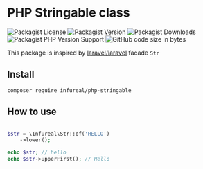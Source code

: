 # PHP Stringable class

![Packagist License](https://img.shields.io/packagist/l/infureal/php-stringable?style=flat)
![Packagist Version](https://img.shields.io/packagist/v/infureal/php-stringable)
![Packagist Downloads](https://img.shields.io/packagist/dt/infureal/php-stringable)
![Packagist PHP Version Support](https://img.shields.io/packagist/php-v/infureal/php-stringable)
![GitHub code size in bytes](https://img.shields.io/github/languages/code-size/infureal/php-stringable)

This package is inspired by [laravel/laravel](https://github.com/laravel/laravel) facade `Str` 

## Install

`composer require infureal/php-stringable`

## How to use
```php

$str = \Infureal\Str::of('HELLO')
    ->lower();

echo $str; // hello
echo $str->upperFirst(); // Hello

```
